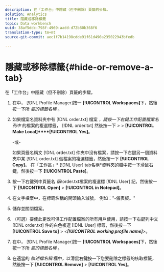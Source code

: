 ```yaml
---
description: 在「工作台」中隱藏（但不刪除）頁籤的步驟。
solution: Analytics
title: 隱藏或移除標籤
topic: Data workbench
uuid: 38af5ddc-798f-4969-aadd-d72b80b368f6
translation-type: tm+mt
source-git-commit: aec1f7b14198cdde91f61d490a235022943bfedb

---
```



# 隱藏或移除標籤{#hide-or-remove-a-tab}

在「工作台」中隱藏（但不刪除）頁籤的步驟。

1. 在中， [!DNL Profile Manager]按一 **[!UICONTROL Workspaces]**&#x200B;下，然後按一下所 *要的標籤名稱* 。
1. 如果檔案名資料夾中有 [!DNL order.txt] 檔案 *，請按一下右鍵工作配置檔案名列中* 的檔案的複選標籤， [!DNL order.txt] 然後按一下 *>* > **[!UICONTROL Make Local]****[!UICONTROL Yes]**。

   -或-

   如果頁籤名稱文 [!DNL order.txt] 件夾中沒有檔案，請按一下右鍵另一個資料夾中某 [!DNL order.txt] 個檔案的複選標籤，然後按一下 **[!UICONTROL Copy]**。 在「工作區」\* [!DNL User] tab名稱*資料夾的欄中按一下滑鼠右鍵，然後按一下 **[!UICONTROL Paste]**。

1. 按一下右鍵列中頁籤名 *稱*\order.txt檔案的複選標 [!DNL User] 記，然後按一下 **[!UICONTROL Open]** > **[!UICONTROL in Notepad]**。
1. 在文字檔案中，在標籤名稱的開頭輸入減號。 例如：&quot;-儀表板。&quot;
1. 儲存並關閉檔案。
1. （可選）要使此更改可供工作配置檔案的所有用戶使用，請按一下右鍵列中文 [!DNL order.txt] 件的白色複選 [!DNL User] 標籤，然後按一下 **[!UICONTROL Save to]** > *&lt;**[!UICONTROL working profile name]**>*。

1. 在中， [!DNL Profile Manager]按一 **[!UICONTROL Workspaces]**&#x200B;下，然後按一下所 *要的標籤名稱* 。
1. 在適當的 *描述檔名稱* 欄中，以滑鼠右鍵按一下您要刪除之標籤的核取標籤，然後按一下 **[!UICONTROL Remove]** > **[!UICONTROL Yes]**。
